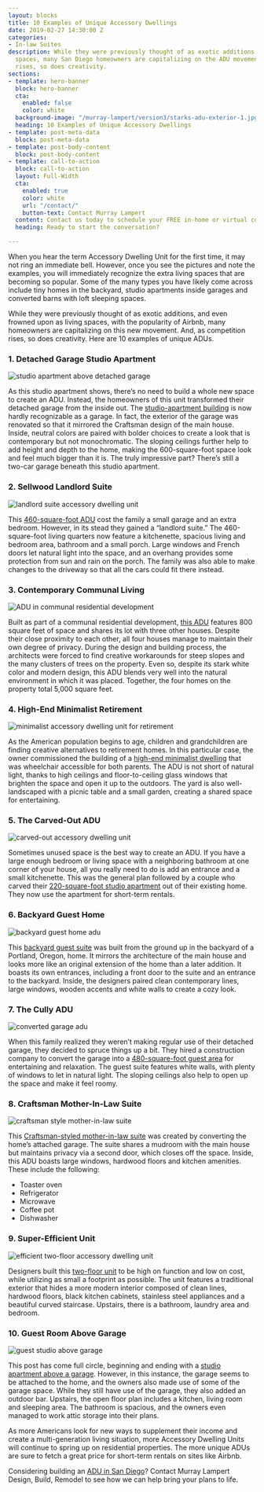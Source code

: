 ```yaml
---
layout: blocks
title: 10 Examples of Unique Accessory Dwellings
date: 2019-02-27 14:30:00 Z
categories:
- In-law Suites
description: While they were previously thought of as exotic additions or quirky living
  spaces, many San Diego homeowners are capitalizing on the ADU movement. As popularity
  rises, so does creativity.
sections:
- template: hero-banner
  block: hero-banner
  cta:
    enabled: false
    color: white
  background-image: "/murray-lampert/version3/starks-adu-exterior-1.jpg"
  heading: 10 Examples of Unique Accessory Dwellings
- template: post-meta-data
  block: post-meta-data
- template: post-body-content
  block: post-body-content
- template: call-to-action
  block: call-to-action
  layout: Full-Width
  cta:
    enabled: true
    color: white
    url: "/contact/"
    button-text: Contact Murray Lampert
  content: Contact us today to schedule your FREE in-home or virtual consultation.
  heading: Ready to start the conversation?

---
```


When you hear the term Accessory Dwelling Unit for the first time, it may not ring an immediate bell. However, once you see the pictures and note the examples, you will immediately recognize the extra living spaces that are becoming so popular. Some of the many types you have likely come across include tiny homes in the backyard, studio apartments inside garages and converted barns with loft sleeping spaces.

While they were previously thought of as exotic additions, and even frowned upon as living spaces, with the popularity of Airbnb, many homeowners are capitalizing on this new movement. And, as competition rises, so does creativity. Here are 10 examples of unique ADUs.

### 1. Detached Garage Studio Apartment

![studio apartment above detached garage](https://hgtvhome.sndimg.com/content/dam/images/hgtv/fullset/2017/8/18/0/IO_William-C-Johnson_Treehouse-Apt_1.jpg.rend.hgtvcom.966.644.suffix/1503076465864.jpeg "Detached Garage Studio Apartment")

As this studio apartment shows, there’s no need to build a whole new space to create an ADU. Instead, the homeowners of this unit transformed their detached garage from the inside out. The [studio-apartment building](https://www.hgtv.com/design/faces-of-design/2018-hgtv-faces-of-design/living-large-in-small-spaces/living-large-in-small-spaces--detached-garage-converted-into-studio-apartment) is now hardly recognizable as a garage. In fact, the exterior of the garage was renovated so that it mirrored the Craftsman design of the main house. Inside, neutral colors are paired with bolder choices to create a look that is contemporary but not monochromatic. The sloping ceilings further help to add height and depth to the home, making the 600-square-foot space look and feel much bigger than it is. The truly impressive part? There’s still a two-car garage beneath this studio apartment.

### 2. Sellwood Landlord Suite

![landlord suite accessory dwelling unit](https://mdjsj2j9du28uz4x3olr7ukm-wpengine.netdna-ssl.com/wp-content/uploads/2014/05/sellwood-addition-02-700x467.jpg "Sellwood Landlord Suite")

This [460-square-foot ADU](https://hammerandhand.com/portfolio/sellwood-home-addition/) cost the family a small garage and an extra bedroom. However, in its stead they gained a “landlord suite.” The 460-square-foot living quarters now feature a kitchenette, spacious living and bedroom area, bathroom and a small porch. Large windows and French doors let natural light into the space, and an overhang provides some protection from sun and rain on the porch. The family was also able to make changes to the driveway so that all the cars could fit there instead.

### 3. Contemporary Communal Living

![ADU in communal residential development](https://static1.squarespace.com/static/5703c7592b8ddeaf55873946/571e9fc1cf80a13b0888b881/571ea2e440261d778982f3a1/1466807696526/WDLD_Sidewalk+Exterior_lowres.jpeg?format=750w "Communal Community ADU")

Built as part of a communal residential development, [this ADU](https://www.derrington.co/wdld/) features 800 square feet of space and shares its lot with three other houses. Despite their close proximity to each other, all four houses manage to maintain their own degree of privacy. During the design and building process, the architects were forced to find creative workarounds for steep slopes and the many clusters of trees on the property. Even so, despite its stark white color and modern design, this ADU blends very well into the natural environment in which it was placed. Together, the four homes on the property total 5,000 square feet.

### 4. High-End Minimalist Retirement

![minimalist accessory dwelling unit for retirement](http://www.websterwilson.com/assets/img/work/work15_03.jpg "Minimalist Retirement ADU")

As the American population begins to age, children and grandchildren are finding creative alternatives to retirement homes. In this particular case, the owner commissioned the building of a [high-end minimalist dwelling](http://www.websterwilson.com/work_ADUPortland_2018.html) that was wheelchair accessible for both parents. The ADU is not short of natural light, thanks to high ceilings and floor-to-ceiling glass windows that brighten the space and open it up to the outdoors. The yard is also well-landscaped with a picnic table and a small garden, creating a shared space for entertaining.

### 5. The Carved-Out ADU

![carved-out accessory dwelling unit](https://accessorydwellings.files.wordpress.com/2015/05/grimm-haberman-adu.jpg?w=900&h=500 "Carved-Out ADU")

Sometimes unused space is the best way to create an ADU. If you have a large enough bedroom or living space with a neighboring bathroom at one corner of your house, all you really need to do is add an entrance and a small kitchenette. This was the general plan followed by a couple who carved their [220-square-foot studio apartment](https://accessorydwellings.org/2015/05/25/joan-grimm-rita-habermans-adu-carving-out-a-studio/) out of their existing home. They now use the apartment for short-term rentals.

### 6. Backyard Guest Home

![backyard guest home adu](http://www.websterwilson.com/assets/img/work/work01_01.jpg "Modern Backyard Guest Home")

This [backyard guest suite](http://www.websterwilson.com/work_ADUPortland.html) was built from the ground up in the backyard of a Portland, Oregon, home. It mirrors the architecture of the main house and looks more like an original extension of the home than a later addition. It boasts its own entrances, including a front door to the suite and an entrance to the backyard. Inside, the designers paired clean contemporary lines, large windows, wooden accents and white walls to create a cozy look.

### 7. The Cully ADU

![converted garage adu](https://mdjsj2j9du28uz4x3olr7ukm-wpengine.netdna-ssl.com/wp-content/uploads/2015/11/cully-adu-01-700x467.jpg "Converted Garage ADU")

When this family realized they weren’t making regular use of their detached garage, they decided to spruce things up a bit. They hired a construction company to convert the garage into a [480-square-foot guest area](https://hammerandhand.com/portfolio/cully-adu/) for entertaining and relaxation. The guest suite features white walls, with plenty of windows to let in natural light. The sloping ceilings also help to open up the space and make it feel roomy.

### 8. Craftsman Mother-In-Law Suite

![craftsman style mother-in-law suite](https://st.hzcdn.com/simgs/4611f3da02b86dcd_8-0382/craftsman-kitchen.jpg "Craftsman Mother-In-Law Suite")

This [Craftsman-styled mother-in-law suite](https://www.houzz.com/photos/mother-in-law-suite-craftsman-kitchen-new-york-phvw-vp~7684837) was created by converting the home’s attached garage. The suite shares a mudroom with the main house but maintains privacy via a second door, which closes off the space. Inside, this ADU boasts large windows, hardwood floors and kitchen amenities. These include the following:

- Toaster oven
- Refrigerator
- Microwave
- Coffee pot
- Dishwasher

### 9. Super-Efficient Unit

![efficient two-floor accessory dwelling unit](https://mdjsj2j9du28uz4x3olr7ukm-wpengine.netdna-ssl.com/wp-content/uploads/2014/03/Super-Efficient-ADU-021-700x710.jpg "Efficient Two-Floor ADU")

Designers built this [two-floor unit](https://hammerandhand.com/portfolio/super-efficient-adu/) to be high on function and low on cost, while utilizing as small a footprint as possible. The unit features a traditional exterior that hides a more modern interior composed of clean lines, hardwood floors, black kitchen cabinets, stainless steel appliances and a beautiful curved staircase. Upstairs, there is a bathroom, laundry area and bedroom.

### 10. Guest Room Above Garage

![guest studio above garage](http://www.studiocropp.com/uploads/8/3/4/4/8344615/dscn2319_1_orig.jpg "Guest Studio Above Garage")

This post has come full circle, beginning and ending with a [studio apartment above a garage](http://www.studiocropp.com/accessory-dwelling-unit.html). However, in this instance, the garage seems to be attached to the home, and the owners also made use of some of the garage space. While they still have use of the garage, they also added an outdoor bar. Upstairs, the open floor plan includes a kitchen, living room and sleeping area. The bathroom is spacious, and the owners even managed to work attic storage into their plans.

As more Americans look for new ways to supplement their income and create a multi-generation living situation, more Accessory Dwelling Units will continue to spring up on residential properties. The more unique ADUs are sure to fetch a great price for short-term rentals on sites like Airbnb.

Considering building an [ADU in San Diego](/san-diego-in-law-suites)? Contact Murray Lampert Design, Build, Remodel to see how we can help bring your plans to life.
